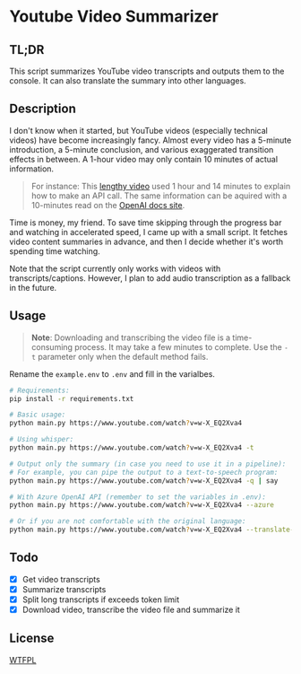 # Youtube Video Summarizer

## TL;DR

This script summarizes YouTube video transcripts and outputs them to the console. It can also translate the summary into other languages. 

## Description

I don't know when it started, but YouTube videos (especially technical videos) have become increasingly fancy. Almost every video has a 5-minute introduction, a 5-minute conclusion, and various exaggerated transition effects in between. A 1-hour video may only contain 10 minutes of actual information. 

> For instance: This [lengthy video](https://www.youtube.com/watch?v=w-X_EQ2Xva4) used 1 hour and 14 minutes to explain how to make an API call. The same information can be aquired with a 10-minutes read on the [OpenAI docs site](https://platform.openai.com/docs/quickstart/build-your-application).

Time is money, my friend. To save time skipping through the progress bar and watching in accelerated speed, I came up with a small script. It fetches video content summaries in advance, and then I decide whether it's worth spending time watching.

Note that the script currently only works with videos with transcripts/captions. However, I plan to add audio transcription as a fallback in the future.

## Usage

> **Note**: Downloading and transcribing the video file is a time-consuming process. It may take a few minutes to complete. Use the `-t` parameter only when the default method fails.

Rename the `example.env` to `.env` and fill in the varialbes.

```bash
# Requirements:
pip install -r requirements.txt

# Basic usage:
python main.py https://www.youtube.com/watch?v=w-X_EQ2Xva4

# Using whisper:
python main.py https://www.youtube.com/watch?v=w-X_EQ2Xva4 -t

# Output only the summary (in case you need to use it in a pipeline):
# For example, you can pipe the output to a text-to-speech program:
python main.py https://www.youtube.com/watch?v=w-X_EQ2Xva4 -q | say

# With Azure OpenAI API (remember to set the variables in .env):
python main.py https://www.youtube.com/watch?v=w-X_EQ2Xva4 --azure

# Or if you are not comfortable with the original language:
python main.py https://www.youtube.com/watch?v=w-X_EQ2Xva4 --translate-to Japanese
```

## Todo

- [x] Get video transcripts
- [x] Summarize transcripts
- [x] Split long transcripts if exceeds token limit
- [x] Download video, transcribe the video file and summarize it

## License

[WTFPL](http://www.wtfpl.net/)
